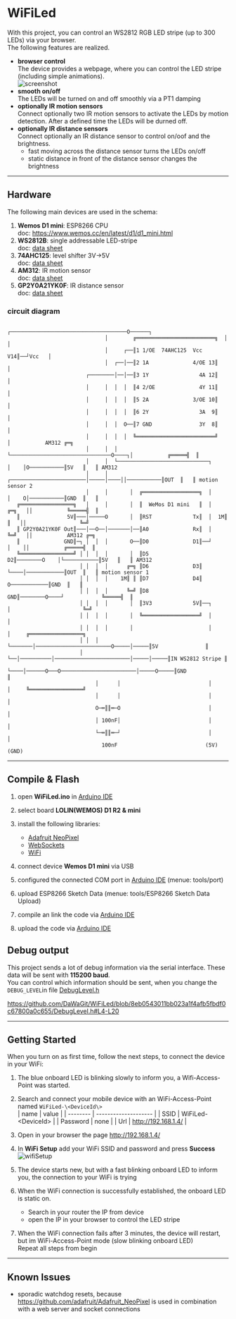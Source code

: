 # WiFiLed

With this project, you can control an WS2812 RGB LED stripe (up to 300 LEDs) via your browser.<br>
The following features are realized.

* **browser control**<br>
  The device provides a webpage, where you can control the LED stripe (including simple animations).<br>
  ![screenshot](doc/screenshot.png)
* **smooth on/off**<br>
  The LEDs will be turned on and off smoothly via a PT1 damping
* **optionally IR motion sensors**<br>
  Connect optionally two IR motion sensors to activate the LEDs by motion detection.
  After a defined time the LEDs will be durned off.
* **optionally IR distance sensors**<br>
  Connect optionally an IR distance sensor to control on/oof and the brightness.
  * fast moving across the distance sensor turns the LEDs on/off
  * static distance in front of the distance sensor changes the brightness

----
## Hardware
The following main devices are used in the schema:

1. **Wemos D1 mini**: ESP8266 CPU<br>
    doc: https://www.wemos.cc/en/latest/d1/d1_mini.html
2. **WS2812B**: single addressable LED-stripe<br>
   doc: [data sheet](/doc/WS2812B.pdf)
3. **74AHC125**: level shifter 3V->5V<br>
   doc: [data sheet](/doc/74AHC125.pdf)
4. **AM312**: IR motion sensor<br>
   doc: [data sheet](/doc/AM312.pdf)
5. **GP2Y0A21YK0F**: IR distance sensor<br>
   doc: [data sheet](/doc/GP2Y0A21YK0F.pdf)

### circuit diagram
```text
                               ┌─────────────────────────────────────O──────┐
                               │        ╔═════════════════════════╗  │      │
                               │     ┌──║1 1/OE  74AHC125  Vcc V14║──┘Vcc   │
                               │  ┌──│──║2 1A              4/OE 13║         │
                         ┌────────│──│──║3 1Y                4A 12║         │
                         │     │  │  │  ║4 2/OE              4Y 11║         │
                         │     │  │  │  ║5 2A              3/OE 10║         │
                         │     │  │  │  ║6 2Y                3A  9║         │
                         │     │  │  O──║7 GND               3Y  8║         │
                         │     │  │  │  ╚═════════════════════════╝         │           AM312 ╔═╗
                         │     │  │  └────────────────────────────────O────┐│           ╔═════╣  ║
                         │     │  └─────────────────────────────┐     │    │O───────────║5V   ║   ║ AM312
                         │     │       ┌────────────────────────│─────│────││───────────║OUT  ║   ║ motion sensor 2
                         │     │       │  ╔══════════════════╗  │     │    O│───────────║GND  ║   ║
   ╔═════════════════╗   │     │       │  ║  WeMos D1 mini   ║  │    ╔═╗   ││           ╚═════╣  ║
   ║               5V║───│─────O       │  ║RST             Tx║  │  1M║ ║   ││                 ╚═╝
   ║ GP2Y0A21YK0F Out║───│──O──│───────│──║A0              Rx║  │    ╚═╝   ││           AM312 ╔═╗
   ║              GND║─┐ │  │  │       O──║D0              D1║──┘     │    ││           ╔═════╣  ║
   ╚═════════════════╝ │ │  │  │       │  ║D5              D2║────────O    │└───────────║5V   ║   ║ AM312
                       │ │  │  │      ╔═╗ ║D6              D3║        └────│────────────║OUT  ║   ║ motion sensor 1
                       │ │  │  │    1M║ ║ ║D7              D4║             O────────────║GND  ║   ║
                       │ │  │  │      ╚═╝ ║D8             GND║────────O────┘            ╚═════╣  ║
                       │ │  │  │       │  ║3V3             5V║──┐     │                       ╚═╝
                       │ │  │  │       │  ╚══════════════════╝  │     │
                       │ │  │  │       │                        │     │     ╔═════════════════╗
                       │ │  │  └───────│────────────────────────O─────│─────║5V               ║
                       │ └──│──────────│────────────────────────│─────│─────║IN WS2812 Stripe ║
                       └────│──────O───O────────────────────────│─────O─────║GND              ║
                            │      │                            │     │     ╚═════════════════╝
                            │      │                            │     │
                            O─═║║═─O                            │     │
                            │ 100nF│                            │     │
                            └─═║║═─┘                            │     │
                              100nF                            (5V) (GND)

```

----
## Compile & Flash

1. open **WiFiLed.ino** in [Arduino IDE](https://www.arduino.cc/en/software)
1. select board **LOLIN(WEMOS) D1 R2 & mini**
1. install the following libraries:

    * [Adafruit NeoPixel](https://www.arduinolibraries.info/libraries/adafruit-neo-pixel)
    * [WebSockets](https://www.arduinolibraries.info/libraries/web-sockets)
    * [WiFi](https://www.arduinolibraries.info/libraries/wi-fi)
1. connect device **Wemos D1 mini** via USB
1. configured the connected COM port in [Arduino IDE](https://www.arduino.cc/en/software) (menue: tools/port)
1. upload ESP8266 Sketch Data (menue: tools/ESP8266 Sketch Data Upload)
1. compile an link the code via [Arduino IDE](https://www.arduino.cc/en/software)
2. upload the code via [Arduino IDE](https://www.arduino.cc/en/software)

## Debug output
This project sends a lot of debug information via the serial interface. These data will be sent with **115200 baud**.<br>
You can control which information should be sent, when you change the `DEBUG_LEVEL`in file [DebugLevel.h](https://github.com/DaWaGit/WiFiLed/blob/main/DebugLevel.h)

https://github.com/DaWaGit/WiFiLed/blob/8eb0543011bb023a1f4afb5fbdf0c67800a0c655/DebugLevel.h#L4-L20

----
## Getting Started
When you turn on as first time, follow the next steps, to connect the device in your WiFi:

1. The blue onboard LED is blinking slowly to inform you, a Wifi-Access-Point was started.
1. Search and connect your mobile device with an WiFi-Access-Point named `WiFiLed-\<DeviceId\>`<br>
   | name     | value                |
   | -------- | -------------------- |
   | SSID     | WiFiLed-\<DeviceId\> |
   | Password | none                 |
   | Url      | http://192.168.1.4/  |

1. Open in your browser the page http://192.168.1.4/
1. In **WiFi Setup** add your WiFi SSID and password and press **Success**<br>
   ![wifiSetup](doc/wifiSetup.png)
1. The device starts new, but with a fast blinking onboard LED to inform you, the connection to your WiFi is trying
1. When the WiFi connection is successfully established, the onboard LED is static on.<br>

   * Search in your router the IP from device
   * open the IP in your browser to control the LED stripe
1. When the WiFi connection fails after 3 minutes, the device will restart, but im WiFi-Access-Point mode (slow blinking onboard LED)<br>
   Repeat all steps from begin

----
## Known Issues

* sporadic watchdog resets, because https://github.com/adafruit/Adafruit_NeoPixel is used in combination with a web server and socket connections
